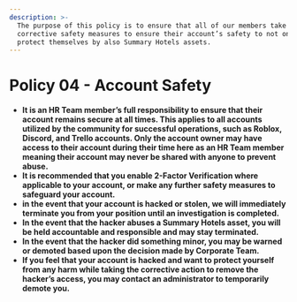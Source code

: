 ```yaml
---
description: >-
  The purpose of this policy is to ensure that all of our members take the
  corrective safety measures to ensure their account’s safety to not only
  protect themselves by also Summary Hotels assets.
---
```


# Policy 04 - Account Safety

* **It is an HR Team member’s full responsibility to ensure that their account remains secure at all times. This applies to all accounts utilized by the community for successful operations, such as Roblox, Discord, and Trello accounts. Only the account owner may have access to their account during their time here as an HR Team member meaning their account may never be shared with anyone to prevent abuse.**
* **It is recommended that you enable 2-Factor Verification where applicable to your account, or make any further safety measures to safeguard your account.** 
* **in the event that your account is hacked or stolen, we will immediately terminate you from your position until an investigation is completed.**
* **In the event that the hacker abuses a Summary Hotels asset, you will be held accountable and responsible and may stay terminated.** 
* **In the event that the hacker did something minor, you may be warned or demoted based upon the decision made by Corporate Team.** 
* **If you feel that your account is hacked and want to protect yourself from any harm while taking the corrective action to remove the hacker’s access, you may contact an administrator to temporarily demote you.**

